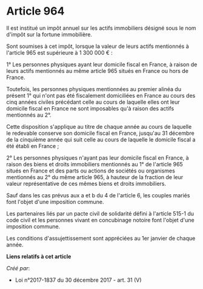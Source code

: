 # Article 964

Il est institué un impôt annuel sur les actifs immobiliers désigné sous le nom d'impôt sur la fortune immobilière.

Sont soumises à cet impôt, lorsque la valeur de leurs actifs mentionnés à l'article 965 est supérieure à 1 300 000 € :

1° Les personnes physiques ayant leur domicile fiscal en France, à raison de leurs actifs mentionnés au même article 965
situés en France ou hors de France.

Toutefois, les personnes physiques mentionnées au premier alinéa du présent 1° qui n'ont pas été fiscalement domiciliées en
France au cours des cinq années civiles précédant celle au cours de laquelle elles ont leur domicile fiscal en France ne sont
imposables qu'à raison des actifs mentionnés au 2°.

Cette disposition s'applique au titre de chaque année au cours de laquelle le redevable conserve son domicile fiscal en
France, jusqu'au 31 décembre de la cinquième année qui suit celle au cours de laquelle le domicile fiscal a été établi en
France ;

2° Les personnes physiques n'ayant pas leur domicile fiscal en France, à raison des biens et droits immobiliers mentionnés au
1° de l'article 965 situés en France et des parts ou actions de sociétés ou organismes mentionnés au 2° du même article 965,
à hauteur de la fraction de leur valeur représentative de ces mêmes biens et droits immobiliers.

Sauf dans les cas prévus aux a et b du 4 de l'article 6, les couples mariés font l'objet d'une imposition commune.

Les partenaires liés par un pacte civil de solidarité défini à l'article 515-1 du code civil et les personnes vivant en
concubinage notoire font l'objet d'une imposition commune.

Les conditions d'assujettissement sont appréciées au 1er janvier de chaque année.

**Liens relatifs à cet article**

_Créé par_:

  - Loi n°2017-1837 du 30 décembre 2017 - art. 31 (V)
